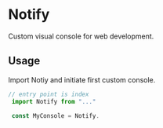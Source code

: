 # Notify

Custom visual console for web development.

## Usage

Import Notiy and initiate first custom console.

```js
// entry point is index 
 import Notify from "..." 
 
 const MyConsole = Notify.
```
